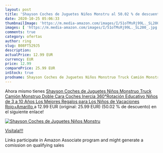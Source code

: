 ```yaml
---
layout: post
title: 'Shayson Coches de Juguetes Niños Monstru al 50.02 % de descuento'
date: 2020-10-25 05:06:33
thumbnailImage: 'https://m.media-amazon.com/images/I/51oTMsRj99L._SL200_.jpg'
images: [ 'https://m.media-amazon.com/images/I/51oTMsRj99L._SL200_.jpg' ]
comments: true
category: ofertas
author: ring
slug: B08FT529J5
description:
actualPrice: 12.99 EUR
currency: EUR
price: 12.99
comparePrice: 25.99 EUR
inStock: true
prodname: Shayson Coches de Juguetes Niños Monstruo Truck Camión Monstruo Doble Cara Coches Inercia 360°Rotación Educativo Niños de 3 a 10 Años Los Mejores Regalos para Los Niños de Vacaciones Rojo+Amarillo 
---
```


Ahora mismo tienes [Shayson Coches de Juguetes Niños Monstruo Truck Camión Monstruo Doble Cara Coches Inercia 360°Rotación Educativo Niños de 3 a 10 Años Los Mejores Regalos para Los Niños de Vacaciones Rojo+Amarillo ](https://www.amazon.es/dp/B08FT529J5/?tag=tolees-21) a 12.99 EUR (original: 25.99 EUR) (50.02 %  de descuento) en el siguiente enlace!

[![Shayson Coches de Juguetes Niños Monstru](https://m.media-amazon.com/images/I/51oTMsRj99L._SL200_.jpg)](https://www.amazon.es/dp/B08FT529J5/?tag=tolees-21)

[Visítala!!!](https://www.amazon.es/dp/B08FT529J5/?tag=tolees-21)

Links participate in Amazon Associate program and might generate a comission on qualifying sales
